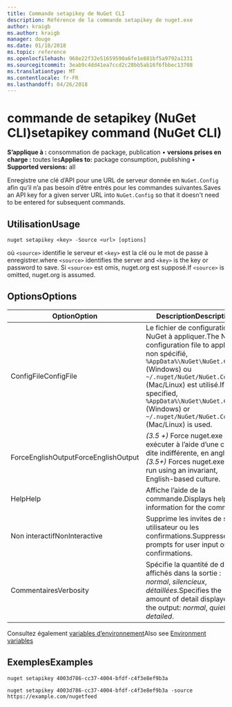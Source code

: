 ```yaml
---
title: Commande setapikey de NuGet CLI
description: Référence de la commande setapikey de nuget.exe
author: kraigb
ms.author: kraigb
manager: douge
ms.date: 01/18/2018
ms.topic: reference
ms.openlocfilehash: 968e22f32e51659590a6fe1e881bf5a9792a1331
ms.sourcegitcommit: 3eab9c4dd41ea7ccd2c28bb5ab16f6fbbec13708
ms.translationtype: MT
ms.contentlocale: fr-FR
ms.lasthandoff: 04/26/2018
---
```

# <a name="setapikey-command-nuget-cli"></a><span data-ttu-id="cc85b-103">commande de setapikey (NuGet CLI)</span><span class="sxs-lookup"><span data-stu-id="cc85b-103">setapikey command (NuGet CLI)</span></span>

<span data-ttu-id="cc85b-104">**S’applique à :** consommation de package, publication &bullet; **versions prises en charge :** toutes les</span><span class="sxs-lookup"><span data-stu-id="cc85b-104">**Applies to:** package consumption, publishing &bullet; **Supported versions:** all</span></span>

<span data-ttu-id="cc85b-105">Enregistre une clé d’API pour une URL de serveur donnée en `NuGet.Config` afin qu’il n’a pas besoin d’être entrés pour les commandes suivantes.</span><span class="sxs-lookup"><span data-stu-id="cc85b-105">Saves an API key for a given server URL into `NuGet.Config` so that it doesn't need to be entered for subsequent commands.</span></span>

## <a name="usage"></a><span data-ttu-id="cc85b-106">Utilisation</span><span class="sxs-lookup"><span data-stu-id="cc85b-106">Usage</span></span>

```cli
nuget setapikey <key> -Source <url> [options]
```

<span data-ttu-id="cc85b-107">où `<source>` identifie le serveur et `<key>` est la clé ou le mot de passe à enregistrer.</span><span class="sxs-lookup"><span data-stu-id="cc85b-107">where `<source>` identifies the server and `<key>` is the key or password to save.</span></span> <span data-ttu-id="cc85b-108">Si `<source>` est omis, nuget.org est supposé.</span><span class="sxs-lookup"><span data-stu-id="cc85b-108">If `<source>` is omitted, nuget.org is assumed.</span></span>

## <a name="options"></a><span data-ttu-id="cc85b-109">Options</span><span class="sxs-lookup"><span data-stu-id="cc85b-109">Options</span></span>

| <span data-ttu-id="cc85b-110">Option</span><span class="sxs-lookup"><span data-stu-id="cc85b-110">Option</span></span> | <span data-ttu-id="cc85b-111">Description</span><span class="sxs-lookup"><span data-stu-id="cc85b-111">Description</span></span> |
| --- | --- |
| <span data-ttu-id="cc85b-112">ConfigFile</span><span class="sxs-lookup"><span data-stu-id="cc85b-112">ConfigFile</span></span> | <span data-ttu-id="cc85b-113">Le fichier de configuration NuGet à appliquer.</span><span class="sxs-lookup"><span data-stu-id="cc85b-113">The NuGet configuration file to apply.</span></span> <span data-ttu-id="cc85b-114">Si non spécifié, `%AppData%\NuGet\NuGet.Config` (Windows) ou `~/.nuget/NuGet/NuGet.Config` (Mac/Linux) est utilisé.</span><span class="sxs-lookup"><span data-stu-id="cc85b-114">If not specified, `%AppData%\NuGet\NuGet.Config` (Windows) or `~/.nuget/NuGet/NuGet.Config` (Mac/Linux) is used.</span></span>|
| <span data-ttu-id="cc85b-115">ForceEnglishOutput</span><span class="sxs-lookup"><span data-stu-id="cc85b-115">ForceEnglishOutput</span></span> | <span data-ttu-id="cc85b-116">*(3.5 +)*  Force nuget.exe pour exécuter à l’aide d’une culture dite indifférente, en anglais.</span><span class="sxs-lookup"><span data-stu-id="cc85b-116">*(3.5+)* Forces nuget.exe to run using an invariant, English-based culture.</span></span> |
| <span data-ttu-id="cc85b-117">Help</span><span class="sxs-lookup"><span data-stu-id="cc85b-117">Help</span></span> | <span data-ttu-id="cc85b-118">Affiche l’aide de la commande.</span><span class="sxs-lookup"><span data-stu-id="cc85b-118">Displays help information for the command.</span></span> |
| <span data-ttu-id="cc85b-119">Non interactif</span><span class="sxs-lookup"><span data-stu-id="cc85b-119">NonInteractive</span></span> | <span data-ttu-id="cc85b-120">Supprime les invites de saisie utilisateur ou les confirmations.</span><span class="sxs-lookup"><span data-stu-id="cc85b-120">Suppresses prompts for user input or confirmations.</span></span> |
| <span data-ttu-id="cc85b-121">Commentaires</span><span class="sxs-lookup"><span data-stu-id="cc85b-121">Verbosity</span></span> | <span data-ttu-id="cc85b-122">Spécifie la quantité de détails affichés dans la sortie : *normal*, *silencieux*, *détaillées*.</span><span class="sxs-lookup"><span data-stu-id="cc85b-122">Specifies the amount of detail displayed in the output: *normal*, *quiet*, *detailed*.</span></span> |

<span data-ttu-id="cc85b-123">Consultez également [variables d’environnement](cli-ref-environment-variables.md)</span><span class="sxs-lookup"><span data-stu-id="cc85b-123">Also see [Environment variables](cli-ref-environment-variables.md)</span></span>

## <a name="examples"></a><span data-ttu-id="cc85b-124">Exemples</span><span class="sxs-lookup"><span data-stu-id="cc85b-124">Examples</span></span>

```cli
nuget setapikey 4003d786-cc37-4004-bfdf-c4f3e8ef9b3a

nuget setapikey 4003d786-cc37-4004-bfdf-c4f3e8ef9b3a -source https://example.com/nugetfeed
```
